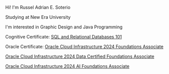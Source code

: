 Hi! I'm Russel Adrian E. Soterio

Studying at New Era University

I'm interested in Graphic Design and Java Programming

Cognitive Certificate: [SQL and Relational Databases 101](https://courses.cognitiveclass.ai/certificates/313f068f4b31407dae7760068ecebe72)

Oracle Certificate: [Oracle Cloud Infrastructure 2024 Foundations Associate](https://catalog-education.oracle.com/ords/certview/sharebadge?id=4A837AD4235929F59F9B025406943A62284748D18481CFBF64C59E999BBC2FF2&fbclid=IwY2xjawHALolleHRuA2FlbQIxMQABHdNXrCQElUB3YaopBV3q5n9e4C7FDBytiUZ9WB_CoW0WQXUF1ihq3-AZ-w_aem_QjlD4fi0iViAzxctZoHidQ)

[Oracle Cloud Infrastructure 2024 Data Certified Foundations Associate](https://catalog-education.oracle.com/ords/certview/sharebadge?id=4A837AD4235929F59F9B025406943A6262EF5900902297EE8E835D2D87123D5E&fbclid=IwY2xjawHEy6ZleHRuA2FlbQIxMQABHcP0cLWZUKEdyEE3FKAeUuhfkWHaC2xTGZ06m_6tR1cVCxQtS9SfmBLvCg_aem_iiiBD8r07DrcmzT142n7JQ)

[Oracle Cloud Infrastructure 2024 AI Foundations Associate](https://catalog-education.oracle.com/ords/certview/sharebadge?id=EA0759196740E3794DE865307D31136DEE471B5AA36BB42832774F8196462E10&fbclid=IwY2xjawHLc4tleHRuA2FlbQIxMQABHdVhwwu-ORn9bWgYK8eipQWeXJ0VNb4Mb8zK8gx1qEOVN666a-pMIYuTyA_aem_4Zgvb4hZI7sQlTZm_eo73g)

